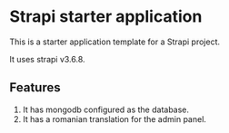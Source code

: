 # Strapi starter application

This is a starter application template for a Strapi project.

It uses strapi v3.6.8.

## Features
1. It has mongodb configured as the database.
2. It has a romanian translation for the admin panel.
